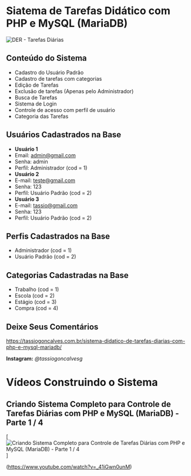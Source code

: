 # Siatema de Tarefas Didático com PHP e MySQL (MariaDB)

![DER - Tarefas Diárias](https://github.com/tassiogoncalves/tarefasdiarias-php-mysql/blob/master/Banco%20de%20Dados/DER%20-%20Tarefas%20Di%C3%A1rias.png?raw=true)

## Conteúdo do Sistema
* Cadastro do Usuário Padrão
* Cadastro de tarefas com categorias
* Edição de Tarefas
* Exclusão de tarefas (Apenas pelo Administrador)
* Busca de Tarefas
* Sistema de Login
* Controle de acesso com perfil de usuário
* Categoria das Tarefas

## Usuários Cadastrados na Base
* **Usuário 1**
* Email: admin@gmail.com
* Senha: admin
* Perfil: Administrador (cod = 1)
* **Usuário 2**
* E-mail: teste@gmail.com
* Senha: 123
* Perfil: Usuário Padrão (cod = 2)
* **Usuário 3**
* E-mail: tassio@gmail.com
* Senha: 123
* Perfil: Usuário Padrão (cod = 2)

## Perfis Cadastrados na Base
* Administrador (cod = 1)
* Usuário Padrão (cod = 2)

## Categorias Cadastradas na Base
* Trabalho (cod = 1)
* Escola (cod = 2)
* Estágio (cod = 3)
* Compra (cod = 4)

## Deixe Seus Comentários
https://tassiogoncalves.com.br/sistema-didatico-de-tarefas-diarias-com-php-e-mysql-mariadb/

**Instagram:** *@tassiogoncalvesg*

# Vídeos Construindo o Sistema
## Criando Sistema Completo para Controle de Tarefas Diárias com PHP e MySQL (MariaDB) - Parte 1 / 4

[![Criando Sistema Completo para Controle de Tarefas Diárias com PHP e MySQL (MariaDB) - Parte 1 / 4](https://img.youtube.com/vi/_41iGwn0unM/0.jpg)]

(https://www.youtube.com/watch?v=_41iGwn0unM)


